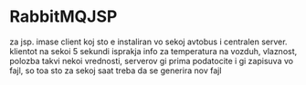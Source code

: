 # RabbitMQJSP
za jsp. 
imase client koj sto e instaliran vo sekoj avtobus i centralen server. 
klientot na sekoi 5 sekundi isprakja info za temperatura na vozduh, 
vlaznost, polozba takvi nekoi vrednosti, 
serverov gi prima podatocite i gi zapisuva vo fajl,
 so toa sto za sekoj saat treba da se generira nov fajl

